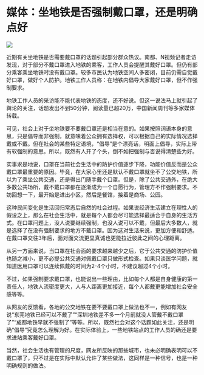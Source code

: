 # 媒体：坐地铁是否强制戴口罩，还是明确点好

![](https://inews.gtimg.com/om_bt/O4Izfo3zgRrbJAkGEik4KhKrjlPc_GmNZSwOXlEThV4d8AA/1000)

近期有关坐地铁是否需要戴口罩的话题引起部分群众热议。南都、N视频记者走访发现，对于部分不戴口罩进入地铁的乘客，工作人员会提醒其戴好口罩。但仍有部分乘客乘坐地铁时没有戴口罩。较多市民认为地铁空间人多密闭，目前仍需自觉戴好口罩，做好个人防护。地铁工作人员称：在地铁内倡导大家戴好口罩，但不作强制要求。

地铁工作人员的采访能不能代表地铁的态度，还不好说。但这一说法马上就引起了舆论的关注，话题发出不到50分钟，阅读量已超20万，中国新闻周刊等多家媒体转载。

可见，社会上对于坐地铁要不要戴口罩还是相当在意的。如果按照词语本身的意思，只是倡导而非强制，就意味着公众拥有选择权，可以根据自己的实际情况选择戴或不戴。但在社会的某些特定语境，“倡导”是个漂亮话，明面上倡导，实际上带有软强制的意思。所以，既然有人开了个头，倒不如把强制与否说得清楚些为好。

实事求是地说，口罩在当前社会生活中的防护价值逐步下降，功能价值反而是公众戴口罩最重要的原因。毕竟，在大家心里还是默认不戴口罩就坐不了公交地铁，所以为了乘坐公共交通，还是得出门随手戴个口罩。但是，除了公共交通外，在绝大多数公共场所，戴不戴口罩都在逐渐成为一个自愿行为，管理方不作强制要求。不妨回想一下，最开始是进出小区，然后是餐馆，接着是商场、公园。

这种民间变化是生活回归常态后自然的社会过程。如果说经济生活建立在理性人的假设之上，那么在社会生活中，就是每个人都会尽可能选择最适合于自身的生活方式。在口罩问题上，没人说要继续强制，也没人说可以不戴，但最后大多数人，就是选择了在没有强制要求的地方不戴口罩。因为这对生活来说，更加方便和舒适。在戴口罩交往3年后，面对面交流更显真诚也更能拉近彼此之间的心理距离。

从另一方面来说，当口罩在社会面的要求越来越少之后，它于公共交通的防护价值也随之减小，更不必提公共交通对佩戴口罩只做形式检查。如果只谈医学问题，就知道医用口罩可以连续佩戴的时间为2-4个小时，不建议超过4个小时。

不过，如果强制要求戴口罩，也能说出一些理由，比如每个人都是自身健康的第一责任人，地铁人流密度更大，人与人距离更加接近，每个人都戴更能增加社会安全感等等。

从网友的反馈看，各地的公交地铁在要不要戴口罩上做法也不一，例如有网友说“东莞地铁已经可以不戴了”“深圳地铁差不多一个月前就没人管戴不戴口罩了”“成都地铁早就不强制了”等等。所以，既然社会对这个话题如此关注，还是明确“倡导”究竟怎么理解为好。在实际体验上，一些地铁站点的工作人员的确还是要求进站乘客戴好口罩。

当然，社会生活也有管理的尺度，网友所反映的那些城市，也未必明确表明可以不戴口罩了，只不过是在实际中默认允许了某些做法，这同样是一种信号，也是一种明确规则的做法。

